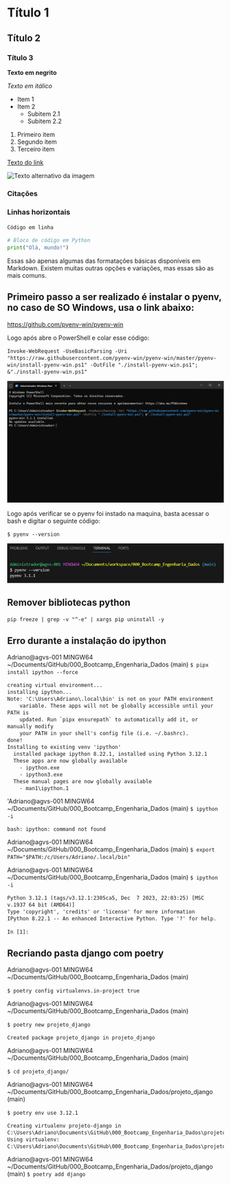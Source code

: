 # Título 1

## Título 2

### Título 3

**Texto em negrito**

*Texto em itálico*

- Item 1
- Item 2
  - Subitem 2.1
  - Subitem 2.2

1. Primeiro item
2. Segundo item
3. Terceiro item


[Texto do link](URL)

![Texto alternativo da imagem](https://avatars.githubusercontent.com/u/155449465?s=400&u=6ff98dcf9214b5398b2dd1dcba889a1681a36cc1&v=4)

### Citações


### Linhas horizontais


`Código em linha`

```python
# Bloco de código em Python
print("Olá, mundo!")

```


Essas são apenas algumas das formatações básicas disponíveis em Markdown. Existem muitas outras opções e variações, mas essas são as mais comuns.


## Primeiro passo a ser realizado é instalar o pyenv, no caso de SO Windows, usa o link abaixo:

https://github.com/pyenv-win/pyenv-win

Logo após abre o PowerShell e colar esse código:

```
Invoke-WebRequest -UseBasicParsing -Uri "https://raw.githubusercontent.com/pyenv-win/pyenv-win/master/pyenv-win/install-pyenv-win.ps1" -OutFile "./install-pyenv-win.ps1"; &"./install-pyenv-win.ps1"
```

![!\[alt text\](image.png)](pic/powershell.png)

Logo após verificar se o pyenv foi instado na maquina, basta acessar o bash e digitar o seguinte código:

```
$ pyenv --version
```
![alt text](pic/pyenv.png)


## Remover bibliotecas python
`pip freeze | grep -v "^-e" | xargs pip uninstall -y`

## Erro durante a instalação do ipython

Adriano@agvs-001 MINGW64 ~/Documents/GitHub/000_Bootcamp_Engenharia_Dados (main)
`$ pipx install ipython --force`
```
creating virtual environment...
installing ipython...
Note: 'C:\Users\Adriano\.local\bin' is not on your PATH environment
    variable. These apps will not be globally accessible until your PATH is
    updated. Run `pipx ensurepath` to automatically add it, or manually modify
    your PATH in your shell's config file (i.e. ~/.bashrc).
done!
Installing to existing venv 'ipython'
  installed package ipython 8.22.1, installed using Python 3.12.1
  These apps are now globally available
    - ipython.exe
    - ipython3.exe
  These manual pages are now globally available
    - man1\ipython.1
```

'Adriano@agvs-001 MINGW64 ~/Documents/GitHub/000_Bootcamp_Engenharia_Dados (main)
`$ ipython -i`

```
bash: ipython: command not found
```


Adriano@agvs-001 MINGW64 ~/Documents/GitHub/000_Bootcamp_Engenharia_Dados (main)
`$ export PATH="$PATH:/c/Users/Adriano/.local/bin"`

Adriano@agvs-001 MINGW64 ~/Documents/GitHub/000_Bootcamp_Engenharia_Dados (main)
`$ ipython -i`
```
Python 3.12.1 (tags/v3.12.1:2305ca5, Dec  7 2023, 22:03:25) [MSC v.1937 64 bit (AMD64)]
Type 'copyright', 'credits' or 'license' for more information
IPython 8.22.1 -- An enhanced Interactive Python. Type '?' for help.
```

`In [1]:`


## Recriando pasta django com poetry
Adriano@agvs-001 MINGW64 ~/Documents/GitHub/000_Bootcamp_Engenharia_Dados (main)

`$ poetry config virtualenvs.in-project true`

Adriano@agvs-001 MINGW64 ~/Documents/GitHub/000_Bootcamp_Engenharia_Dados (main)

`$ poetry new projeto_django`
```
Created package projeto_django in projeto_django
```

Adriano@agvs-001 MINGW64 ~/Documents/GitHub/000_Bootcamp_Engenharia_Dados (main)

`$ cd projeto_django/`

Adriano@agvs-001 MINGW64 ~/Documents/GitHub/000_Bootcamp_Engenharia_Dados/projeto_django (main)

`$ poetry env use 3.12.1`
```
Creating virtualenv projeto-django in C:\Users\Adriano\Documents\GitHub\000_Bootcamp_Engenharia_Dados\projeto_django\.venv
Using virtualenv: C:\Users\Adriano\Documents\GitHub\000_Bootcamp_Engenharia_Dados\projeto_django\.venv
```
Adriano@agvs-001 MINGW64 ~/Documents/GitHub/000_Bootcamp_Engenharia_Dados/projeto_django (main)
`$ poetry add django`
